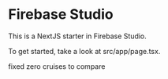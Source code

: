 # Firebase Studio

This is a NextJS starter in Firebase Studio.

To get started, take a look at src/app/page.tsx.


fixed zero cruises to compare
